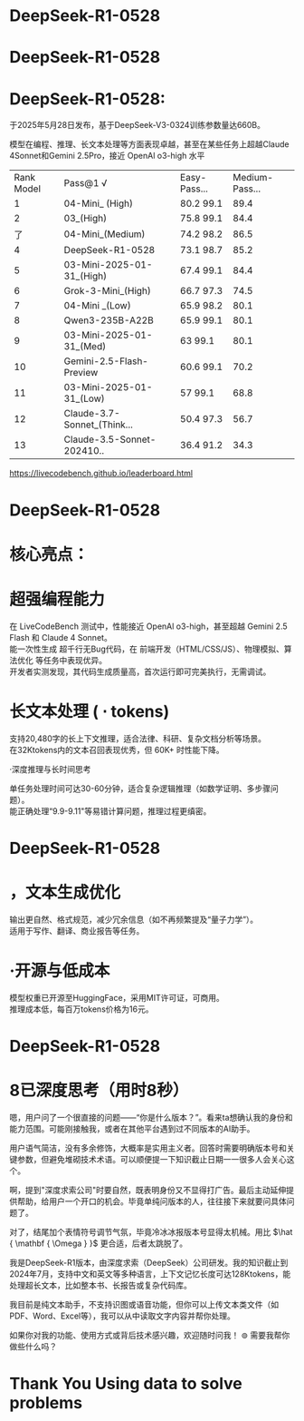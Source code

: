 # DeepSeek-R1-0528

# DeepSeek-R1-0528

# DeepSeek-R1-0528:

于2025年5月28日发布，基于DeepSeek-V3-0324训练参数量达660B。

模型在编程、推理、长文本处理等方面表现卓越，甚至在某些任务上超越Claude 4Sonnet和Gemini 2.5Pro，接近 OpenAl o3-high 水平

<html><body><table><tr><td>Rank Model</td><td>Pass@1 √</td><td>Easy-Pass...</td><td>Medium-Pass...</td></tr><tr><td>1</td><td>04-Mini_ (High)</td><td>80.2 99.1</td><td>89.4</td></tr><tr><td>2</td><td>03_(High)</td><td>75.8 99.1</td><td>84.4</td></tr><tr><td>了</td><td>04-Mini_(Medium)</td><td>74.2 98.2</td><td>86.5</td></tr><tr><td>4</td><td>DeepSeek-R1-0528</td><td>73.1 98.7</td><td>85.2</td></tr><tr><td>5</td><td>03-Mini-2025-01-31_(High)</td><td>67.4 99.1</td><td>84.4</td></tr><tr><td>6</td><td>Grok-3-Mini_(High)</td><td>66.7 97.3</td><td>74.5</td></tr><tr><td>7</td><td>04-Mini _(Low)</td><td>65.9 98.2</td><td>80.1</td></tr><tr><td>8</td><td>Qwen3-235B-A22B</td><td>65.9 99.1</td><td>80.1</td></tr><tr><td>9</td><td>03-Mini-2025-01-31_(Med)</td><td>63 99.1</td><td>80.1</td></tr><tr><td>10</td><td>Gemini-2.5-Flash-Preview</td><td>60.6 99.1</td><td>70.2</td></tr><tr><td>11</td><td>03-Mini-2025-01-31_(Low)</td><td>57 99.1</td><td>68.8</td></tr><tr><td>12</td><td>Claude-3.7-Sonnet_(Think...</td><td>50.4 97.3</td><td>56.7</td></tr><tr><td>13</td><td>Claude-3.5-Sonnet-202410..</td><td>36.4 91.2</td><td>34.3</td></tr></table></body></html>

https://livecodebench.github.io/leaderboard.html

# DeepSeek-R1-0528

# 核心亮点：

# 超强编程能力

在 LiveCodeBench 测试中，性能接近 OpenAl o3-high，甚至超越 Gemini 2.5 Flash 和 Claude 4 Sonnet。  
能一次性生成 超千行无Bug代码，在 前端开发（HTML/CSS/JS）、物理模拟、算法优化 等任务中表现优异。  
开发者实测发现，其代码生成质量高，首次运行即可完美执行，无需调试。

# 长文本处理 ( $\cdot$ tokens)

支持20,480字的长上下文推理，适合法律、科研、复杂文档分析等场景。  
在32Ktokens内的文本召回表现优秀，但 $6 0 \mathsf { K } +$ 时性能下降。

·深度推理与长时间思考

单任务处理时间可达30-60分钟，适合复杂逻辑推理（如数学证明、多步骤问题）。  
能正确处理“9.9-9.11"等易错计算问题，推理过程更缜密。

# DeepSeek-R1-0528

# ，文本生成优化

输出更自然、格式规范，减少冗余信息（如不再频繁提及“量子力学”）。  
适用于写作、翻译、商业报告等任务。

# ·开源与低成本

模型权重已开源至HuggingFace，采用MIT许可证，可商用。  
推理成本低，每百万tokens价格为16元。

# DeepSeek-R1-0528

# 8已深度思考（用时8秒）

嗯，用户问了一个很直接的问题——“你是什么版本？”。看来ta想确认我的身份和能力范围。可能刚接触我，或者在其他平台遇到过不同版本的AI助手。

用户语气简洁，没有多余修饰，大概率是实用主义者。回答时需要明确版本号和关键参数，但避免堆砌技术术语。可以顺便提一下知识截止日期一一很多人会关心这个。

啊，提到"深度求索公司"时要自然，既表明身份又不显得打广告。最后主动延伸提供帮助，给用户一个开口的机会。毕竟单纯问版本的人，往往接下来就要问具体问题了。

对了，结尾加个表情符号调节气氛，毕竟冷冰冰报版本号显得太机械。用比 $\hat { \mathbf { \Omega } }$ 更合适，后者太跳脱了。

我是DeepSeek-R1版本，由深度求索（DeepSeek）公司研发。我的知识截止到2024年7月，支持中文和英文等多种语言，上下文记忆长度可达128Ktokens，能处理超长文本，比如整本书、长报告或复杂代码库。

我目前是纯文本助手，不支持识图或语音功能，但你可以上传文本类文件（如PDF、Word、Excel等），我可以从中读取文字内容并帮你处理。

如果你对我的功能、使用方式或背后技术感兴趣，欢迎随时问我！ $\circledcirc$ 需要我帮你做些什么吗？

# Thank You Using data to solve problems